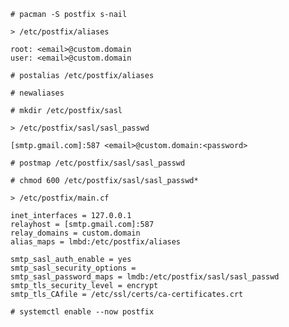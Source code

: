 
`# pacman -S postfix s-nail`

`> /etc/postfix/aliases`
```
root: <email>@custom.domain
user: <email>@custom.domain
```

`# postalias /etc/postfix/aliases`

`# newaliases`

`# mkdir /etc/postfix/sasl`

`> /etc/postfix/sasl/sasl_passwd`
```
[smtp.gmail.com]:587 <email>@custom.domain:<password>
```

`# postmap /etc/postfix/sasl/sasl_passwd`

`# chmod 600 /etc/postfix/sasl/sasl_passwd*`

`> /etc/postfix/main.cf`
```
inet_interfaces = 127.0.0.1
relayhost = [smtp.gmail.com]:587
relay_domains = custom.domain
alias_maps = lmbd:/etc/postfix/aliases

smtp_sasl_auth_enable = yes
smtp_sasl_security_options = 
smtp_sasl_password_maps = lmdb:/etc/postfix/sasl/sasl_passwd
smtp_tls_security_level = encrypt
smtp_tls_CAfile = /etc/ssl/certs/ca-certificates.crt
```

`# systemctl enable --now postfix`
